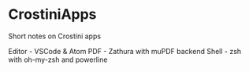 # CrostiniApps
Short notes on Crostini apps


Editor - VSCode & Atom
PDF - Zathura with muPDF backend
Shell - zsh with oh-my-zsh and powerline
